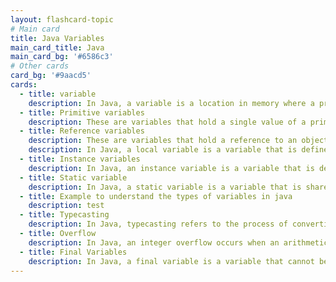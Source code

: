 ```yaml
---
layout: flashcard-topic
# Main card
title: Java Variables
main_card_title: Java
main_card_bg: '#6586c3'
# Other cards
card_bg: '#9aacd5'
cards:
  - title: variable
    description: In Java, a variable is a location in memory where a programmer can store a value. 
  - title: Primitive variables
    description: These are variables that hold a single value of a primitive data type, such as an integer, float, or boolean.
  - title: Reference variables
    description: These are variables that hold a reference to an object in memory. They do not contain the object itself, but rather a reference to the object's location in memory.
    description: In Java, a local variable is a variable that is defined within a method, constructor, or block of code. Local variables are only visible and accessible within the block of code in which they are defined, and they are not accessible from outside the block.
  - title: Instance variables
    description: In Java, an instance variable is a variable that is defined in a class, but outside of any method. Instance variables are unique to each instance of a class, meaning that each object of a class has its own copy of the instance variables.
  - title: Static variable
    description: In Java, a static variable is a variable that is shared by all instances of a class. This means that there is only one copy of the static variable, regardless of how many objects of the class are created.
  - title: Example to understand the types of variables in java
    description: test
  - title: Typecasting 
    description: In Java, typecasting refers to the process of converting a variable from one data type to another.
  - title: Overflow 
    description: In Java, an integer overflow occurs when an arithmetic operation results in a value that is too large to be stored in the variable's data type.
  - title: Final Variables
    description: In Java, a final variable is a variable that cannot be reassigned. Once a value is assigned to a final variable, it cannot be changed.
---
```

